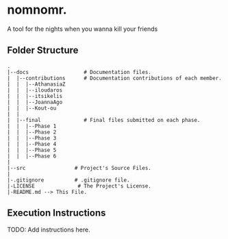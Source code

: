 # nomnomr.

A tool for the nights when you wanna kill your friends

## Folder Structure
```
.
|--docs                  # Documentation files.
|  |--contributions      # Documentation contributions of each member.
|  |  |--AthanasiaZ
|  |  |--iloudaros
|  |  |--itsikelis
|  |  |--JoannaAgo
|  |  |--Kout-ou
|  |  
|  |--final              # Final files submitted on each phase.
|  |  |--Phase 1
|  |  |--Phase 2
|  |  |--Phase 3
|  |  |--Phase 4
|  |  |--Phase 5
|  |  |--Phase 6
|
|--src                # Project's Source Files.
|
|-.gitignore          # .gitignore file.
|-LICENSE              # The Project's License.
|-README.md --> This File.
```

## Execution Instructions

TODO: Add instructions here.
